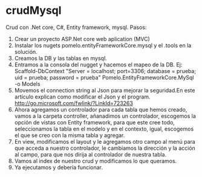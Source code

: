 # crudMysql

Crud con .Net core, C#, Entity framework, mysql.
Pasos:

1. Crear un proyecto ASP.Net core web aplication (MVC)
2. Instalar los nugets pomelo.entityFrameworkCore.mysql y el .tools en la solución.
3. Creamos la DB y las tablas en mysql.
4. Entramos a la consola del nugget y hacemos el mapeo de la DB. Ej: Scaffold-DbContext "Server = localhost; port=3306; database = prueba; uid = prueba; password = prueba" Pomelo.EntityFrameworkCore.MySql -o Models
5. Movemos el connection string al Json para mejorar la seguridad.En este artículo explican como modificar el Json y el program.  http://go.microsoft.com/fwlink/?LinkId=723263
6. Ahora agregamos un controlador para cada tabla que hemos creado, vamos a la carpeta controller, añanadimos un controlador, escogemos la opción de vistas con Entity framework, para que este cree todo, seleccionamos la tabla en el modelo y en el contexto, igual, escogemos el que se creo con la misma tabla y agregar.
7. En view, modificamos el layout y le agregamos otro campo al menú para que acceda a nuestro controlador, le cambiamos la dirección y la acción al campo, para que nos dirija al controlador de nuestra tabla.
8. Vamos al index de nuestro crud y modificamos lo que queramos.
9. Ya ejecutamos y debería funcionar.

